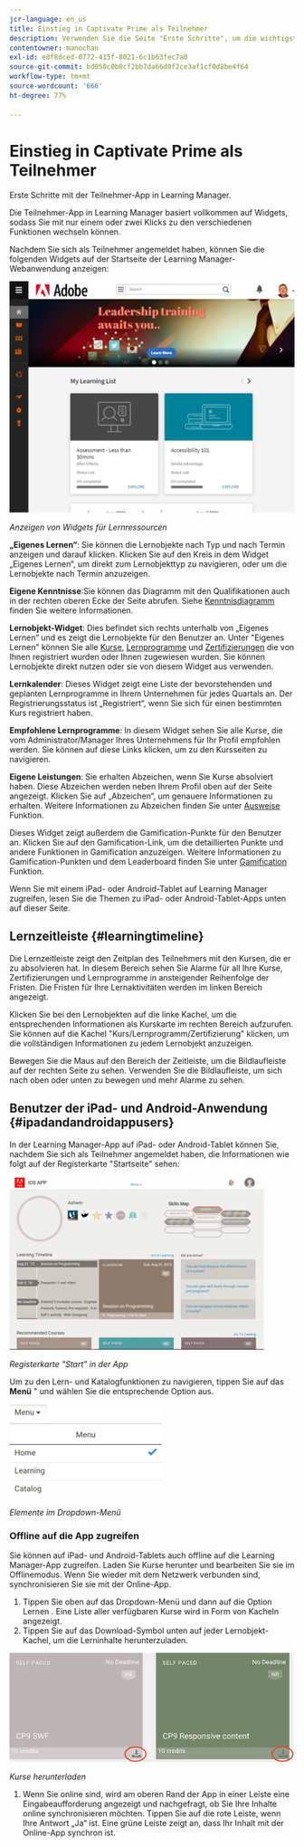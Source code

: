 ```yaml
---
jcr-language: en_us
title: Einstieg in Captivate Prime als Teilnehmer
description: Verwenden Sie die Seite "Erste Schritte", um die wichtigsten Lernpfade des Adobe Learning Managers zu durchlaufen.
contentowner: manochan
exl-id: e8f8dced-0772-415f-8021-6c1b63fec7a0
source-git-commit: bd050c0b0cf2bb7da66d0f2ce3af1cf0d8be4f64
workflow-type: tm+mt
source-wordcount: '666'
ht-degree: 77%

---
```


# Einstieg in Captivate Prime als Teilnehmer

Erste Schritte mit der Teilnehmer-App in Learning Manager.

Die Teilnehmer-App in Learning Manager basiert vollkommen auf Widgets, sodass Sie mit nur einem oder zwei Klicks zu den verschiedenen Funktionen wechseln können.

Nachdem Sie sich als Teilnehmer angemeldet haben, können Sie die folgenden Widgets auf der Startseite der Learning Manager-Webanwendung anzeigen:

![](assets/l-1.png)

*Anzeigen von Widgets für Lernressourcen*

**„Eigenes Lernen“**: Sie können die Lernobjekte nach Typ und nach Termin anzeigen und darauf klicken. Klicken Sie auf den Kreis in dem Widget „Eigenes Lernen“, um direkt zum Lernobjekttyp zu navigieren, oder um die Lernobjekte nach Termin anzuzeigen.

**Eigene Kenntnisse**:Sie können das Diagramm mit den Qualifikationen auch in der rechten oberen Ecke der Seite abrufen. Siehe  [Kenntnisdiagramm](skills-levels.md) finden Sie weitere Informationen.

**Lernobjekt-Widget**: Dies befindet sich rechts unterhalb von „Eigenes Lernen“ und es zeigt die Lernobjekte für den Benutzer an. Unter &quot;Eigenes Lernen&quot; können Sie alle  [Kurse](courses.md),  [Lernprogramme](learning-programs.md) und  [Zertifizierungen](certifications.md) die von Ihnen registriert wurden oder Ihnen zugewiesen wurden. Sie können Lernobjekte direkt nutzen oder sie von diesem Widget aus verwenden.

**Lernkalender**: Dieses Widget zeigt eine Liste der bevorstehenden und geplanten Lernprogramme in Ihrem Unternehmen für jedes Quartals an. Der Registrierungsstatus ist „Registriert“, wenn Sie sich für einen bestimmten Kurs registriert haben.

**Empfohlene Lernprogramme**: In diesem Widget sehen Sie alle Kurse, die vom Administrator/Manager Ihres Unternehmens für Ihr Profil empfohlen werden. Sie können auf diese Links klicken, um zu den Kursseiten zu navigieren.

**Eigene Leistungen**: Sie erhalten Abzeichen, wenn Sie Kurse absolviert haben. Diese Abzeichen werden neben Ihrem Profil oben auf der Seite angezeigt. Klicken Sie auf „Abzeichen“, um genauere Informationen zu erhalten. Weitere Informationen zu Abzeichen finden Sie unter  [Ausweise](badges.md) Funktion.

Dieses Widget zeigt außerdem die Gamification-Punkte für den Benutzer an. Klicken Sie auf den Gamification-Link, um die detaillierten Punkte und andere Funktionen in Gamification anzuzeigen. Weitere Informationen zu Gamification-Punkten und dem Leaderboard finden Sie unter  [Gamification](gamification.md) Funktion.

Wenn Sie mit einem iPad- oder Android-Tablet auf Learning Manager zugreifen, lesen Sie die Themen zu iPad- oder Android-Tablet-Apps unten auf dieser Seite.

## Lernzeitleiste {#learningtimeline}

Die Lernzeitleiste zeigt den Zeitplan des Teilnehmers mit den Kursen, die er zu absolvieren hat. In diesem Bereich sehen Sie Alarme für all Ihre Kurse, Zertifizierungen und Lernprogramme in ansteigender Reihenfolge der Fristen. Die Fristen für Ihre Lernaktivitäten werden im linken Bereich angezeigt.

Klicken Sie bei den Lernobjekten auf die linke Kachel, um die entsprechenden Informationen als Kurskarte im rechten Bereich aufzurufen. Sie können auf die Kachel &quot;Kurs/Lernprogramm/Zertifizierung&quot; klicken, um die vollständigen Informationen zu jedem Lernobjekt anzuzeigen.

Bewegen Sie die Maus auf den Bereich der Zeitleiste, um die Bildlaufleiste auf der rechten Seite zu sehen. Verwenden Sie die Bildlaufleiste, um sich nach oben oder unten zu bewegen und mehr Alarme zu sehen.

## Benutzer der iPad- und Android-Anwendung {#ipadandandroidappusers}

In der Learning Manager-App auf iPad- oder Android-Tablet können Sie, nachdem Sie sich als Teilnehmer angemeldet haben, die Informationen wie folgt auf der Registerkarte &quot;Startseite&quot; sehen:

![](assets/screenshot-2015-08-07-12-24-40-e1439211134842.png)

*Registerkarte &quot;Start&quot; in der App*

Um zu den Lern- und Katalogfunktionen zu navigieren, tippen Sie auf das **Menü** &quot; und wählen Sie die entsprechende Option aus.

![](assets/menu-ipad.png)

*Elemente im Dropdown-Menü*

### Offline auf die App zugreifen

Sie können auf iPad- und Android-Tablets auch offline auf die Learning Manager-App zugreifen. Laden Sie Kurse herunter und bearbeiten Sie sie im Offlinemodus. Wenn Sie wieder mit dem Netzwerk verbunden sind, synchronisieren Sie sie mit der Online-App.

1. Tippen Sie oben auf das Dropdown-Menü und dann auf die Option Lernen . Eine Liste aller verfügbaren Kurse wird in Form von Kacheln angezeigt.
1. Tippen Sie auf das Download-Symbol unten auf jeder Lernobjekt-Kachel, um die Lerninhalte herunterzuladen.

![](assets/download-ipad.png)

*Kurse herunterladen*

1. Wenn Sie online sind, wird am oberen Rand der App in einer Leiste eine Eingabeaufforderung angezeigt und nachgefragt, ob Sie Ihre Inhalte online synchronisieren möchten. Tippen Sie auf die rote Leiste, wenn Ihre Antwort „Ja“ ist. Eine grüne Leiste zeigt an, dass Ihr Inhalt mit der Online-App synchron ist.

<!--### Track device storage

You can monitor your device storage periodically.

Tap the profile icon at the upper-right corner of the app and tap **Device Storage** menu option.

![](assets/device-storage-option-ipad.png)

An app storage information dialog appears as shown below.

![](assets/device-storage-detailed-e1439211162955.png)

Using the app storage information, you can check the total space of device, app and the downloaded courses. This information enables you to download courses accordingly. To delete the downloaded courses in the device, tap X icon adjacent to each course name.-->
